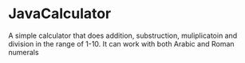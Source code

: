 # JavaCalculator
A simple calculator that does addition, substruction, muliplicatoin and division in the range of 1-10. 
It can work with both Arabic and Roman numerals
